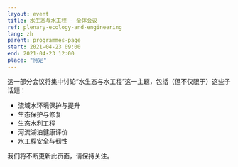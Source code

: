 ```yaml
---
layout: event
title: 水生态与水工程 - 全体会议
ref: plenary-ecology-and-engineering
lang: zh
parent: programmes-page
start: 2021-04-23 09:00
end: 2021-04-23 12:00
place: "待定"
---
```

这一部分会议将集中讨论“水生态与水工程”这一主题，包括（但不仅限于）这些子话题：

- 流域水环境保护与提升
- 生态保护与修复
- 生态水利工程
- 河流湖泊健康评价
- 水工程安全与韧性

我们将不断更新此页面，请保持关注。
